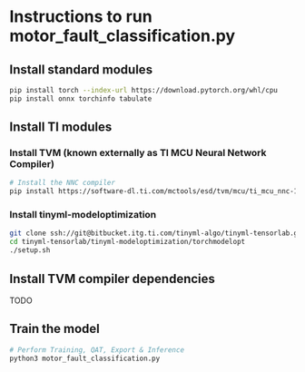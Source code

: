 # Instructions to run motor_fault_classification.py

## Install standard modules

```bash
pip install torch --index-url https://download.pytorch.org/whl/cpu
pip install onnx torchinfo tabulate
```

## Install TI modules

### Install TVM (known externally as TI MCU Neural Network Compiler)

```bash
# Install the NNC compiler
pip install https://software-dl.ti.com/mctools/esd/tvm/mcu/ti_mcu_nnc-1.2.0-cp310-cp310-linux_x86_64.whl
```

### Install tinyml-modeloptimization

```bash
git clone ssh://git@bitbucket.itg.ti.com/tinyml-algo/tinyml-tensorlab.git
cd tinyml-tensorlab/tinyml-modeloptimization/torchmodelopt
./setup.sh
```

## Install TVM compiler dependencies

TODO

## Train the model 

```bash
# Perform Training, QAT, Export & Inference
python3 motor_fault_classification.py
```

